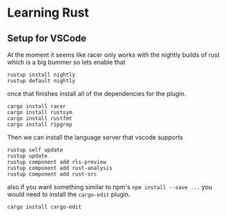 # Learning Rust

## Setup for VSCode
At the moment it seems like racer only works with the nightly builds of rust which is a big bummer so lets enable that

```
rustup install nightly
rustup default nightly
```


once that finishes install all of the dependencies for the plugin.

```
cargo install racer
cargo install rustsym
cargo install rustfmt
cargo install ripgrep
```

Then we can install the language server that vscode supports

```
rustup self update
rustup update
rustup component add rls-preview
rustup component add rust-analysis
rustup component add rust-src
```

also if you want something similar to npm's `npm install --save ...` you would need to install the `cargo-edit` plugin.

```
cargo install cargo-edit
```